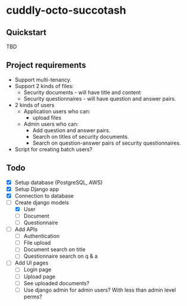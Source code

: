 # cuddly-octo-succotash

## Quickstart
TBD

## Project requirements

* Support multi-tenancy.
* Support 2 kinds of files:
    * Security documents - will have title and content
    * Security questionnaires - will have question and answer pairs.
* 2 kinds of users
    * Application users who can:
        * upload files
    * Admin users who can:
        * Add question and answer pairs.
        * Search on titles of security documents.
        * Search on question-answer pairs of security questionnaires.
* Script for creating batch users?

## Todo

* [x] Setup database (PostgreSQL, AWS)
* [x] Setup Django app
* [x] Connection to database
* [ ] Create django models
    * [x] User
    * [ ] Document
    * [ ] Questionnaire
* [ ] Add APIs
    * [ ] Authentication
    * [ ] File upload
    * [ ] Document search on title
    * [ ] Questionnaire search on q & a
* [ ] Add UI pages
    * [ ] Login page
    * [ ] Upload page
    * [ ] See uploaded documents?
    * [ ] Use django admin for admin users? With less than admin level perms?
